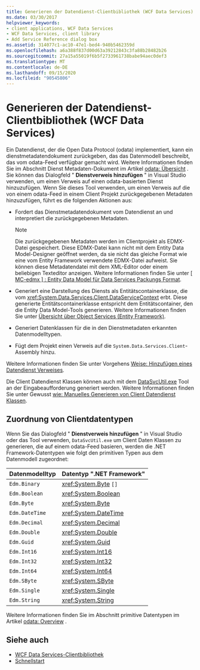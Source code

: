 ```yaml
---
title: Generieren der Datendienst-Clientbibliothek (WCF Data Services)
ms.date: 03/30/2017
helpviewer_keywords:
- client applications, WCF Data Services
- WCF Data Services, client library
- Add Service Reference dialog box
ms.assetid: 314077c1-ac10-47e1-bed4-940b5462359d
ms.openlocfilehash: a6a388f837d00d63a39212843c3fa88b28482b26
ms.sourcegitcommit: 27a15a55019f6b5f2733961738babe94aec0def3
ms.translationtype: MT
ms.contentlocale: de-DE
ms.lasthandoff: 09/15/2020
ms.locfileid: "90545806"
---
```

# <a name="generating-the-data-service-client-library-wcf-data-services"></a>Generieren der Datendienst-Clientbibliothek (WCF Data Services)
Ein Datendienst, der die Open Data Protocol (odata) implementiert, kann ein dienstmetadatendokument zurückgeben, das das Datenmodell beschreibt, das vom odata-Feed verfügbar gemacht wird. Weitere Informationen finden Sie im Abschnitt Dienst Metadaten-Dokument im Artikel [odata: Übersicht](https://www.odata.org/documentation/odata-version-2-0/overview/) . Sie können das Dialogfeld " **Dienstverweis hinzufügen** " in Visual Studio verwenden, um einen Verweis auf einen odata-basierten Dienst hinzuzufügen. Wenn Sie dieses Tool verwenden, um einen Verweis auf die von einem odata-Feed in einem Client Projekt zurückgegebenen Metadaten hinzuzufügen, führt es die folgenden Aktionen aus:  
  
- Fordert das Dienstmetadatendokument vom Datendienst an und interpretiert die zurückgegebenen Metadaten.  
  
    > [!NOTE]
    > Die zurückgegebenen Metadaten werden im Clientprojekt als EDMX-Datei gespeichert. Diese EDMX-Datei kann nicht mit dem Entity Data Model-Designer geöffnet werden, da sie nicht das gleiche Format wie eine vom Entity Framework verwendete EDMX-Datei aufweist. Sie können diese Metadatendatei mit dem XML-Editor oder einem beliebigen Texteditor anzeigen. Weitere Informationen finden Sie unter [ \[ MC-edmx \] : Entity Data Model für Data Services Packungs Format](/openspecs/windows_protocols/mc-edmx/5dff5e25-56a1-408b-9d44-bff6634c7d16).
  
- Generiert eine Darstellung des Diensts als Entitätscontainerklasse, die vom <xref:System.Data.Services.Client.DataServiceContext> erbt. Diese generierte Entitätscontainerklasse entspricht dem Entitätscontainer, den die Entity Data Model-Tools generieren. Weitere Informationen finden Sie unter [Übersicht über Object Services (Entity Framework)](/previous-versions/bb386871(v=vs.100)).  
  
- Generiert Datenklassen für die in den Dienstmetadaten erkannten Datenmodelltypen.  
  
- Fügt dem Projekt einen Verweis auf die `System.Data.Services.Client`-Assembly hinzu.  
  
 Weitere Informationen finden Sie unter Vorgehens [Weise: Hinzufügen eines Datendienst Verweises](how-to-add-a-data-service-reference-wcf-data-services.md).  
  
 Die Client Datendienst Klassen können auch mit dem [DataSvcUtil.exe](wcf-data-service-client-utility-datasvcutil-exe.md) Tool an der Eingabeaufforderung generiert werden. Weitere Informationen finden Sie unter Gewusst [wie: Manuelles Generieren von Client Datendienst Klassen](how-to-manually-generate-client-data-service-classes-wcf-data-services.md).  
  
## <a name="client-data-type-mapping"></a>Zuordnung von Clientdatentypen  
 Wenn Sie das Dialogfeld " **Dienstverweis hinzufügen** " in Visual Studio oder das Tool verwenden, `DataSvcUtil.exe` um Client Daten Klassen zu generieren, die auf einem odata-Feed basieren, werden die .NET Framework-Datentypen wie folgt den primitiven Typen aus dem Datenmodell zugeordnet:  
  
|Datenmodelltyp|Datentyp ".NET Framework"|  
|---------------------|------------------------------|  
|`Edm.Binary`|<xref:System.Byte> `[]`|  
|`Edm.Boolean`|<xref:System.Boolean>|  
|`Edm.Byte`|<xref:System.Byte>|  
|`Edm.DateTime`|<xref:System.DateTime>|  
|`Edm.Decimal`|<xref:System.Decimal>|  
|`Edm.Double`|<xref:System.Double>|  
|`Edm.Guid`|<xref:System.Guid>|  
|`Edm.Int16`|<xref:System.Int16>|  
|`Edm.Int32`|<xref:System.Int32>|  
|`Edm.Int64`|<xref:System.Int64>|  
|`Edm.SByte`|<xref:System.SByte>|  
|`Edm.Single`|<xref:System.Single>|  
|`Edm.String`|<xref:System.String>|  
  
 Weitere Informationen finden Sie im Abschnitt primitive Datentypen im Artikel [odata: Overview](https://www.odata.org/documentation/odata-version-2-0/overview/) .
  
## <a name="see-also"></a>Siehe auch

- [WCF Data Services-Clientbibliothek](wcf-data-services-client-library.md)
- [Schnellstart](quickstart-wcf-data-services.md)
